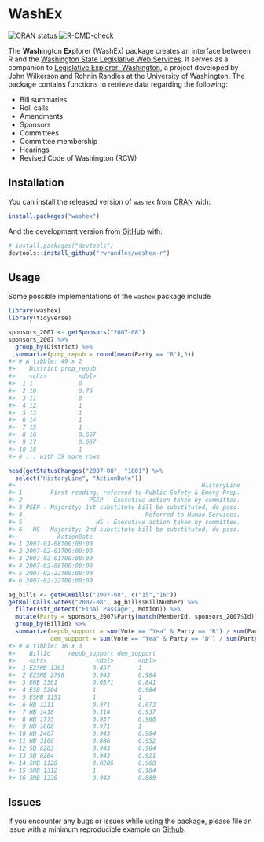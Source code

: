 
<!-- README.md is generated from README.Rmd. Please edit that file -->

# WashEx

<!-- badges: start -->

[![CRAN
status](https://www.r-pkg.org/badges/version/washex)](https://CRAN.R-project.org/package=washex)
[![R-CMD-check](https://github.com/rwrandles/washex-r/workflows/R-CMD-check/badge.svg)](https://github.com/rwrandles/washex-r/actions)
<!-- badges: end -->

The **Wash**ington **Ex**plorer (WashEx) package creates an interface
between R and the [Washington State Legislative Web
Services](wslwebservices.leg.wa.gov). It serves as a companion to
[Legislative Explorer: Washington](legex.org/wa/process), a project
developed by John Wilkerson and Rohnin Randles at the University of
Washington. The package contains functions to retrieve data regarding
the following:

-   Bill summaries
-   Roll calls
-   Amendments
-   Sponsors
-   Committees
-   Committee membership
-   Hearings
-   Revised Code of Washington (RCW)

## Installation

You can install the released version of `washex` from
[CRAN](https://CRAN.R-project.org) with:

``` r
install.packages("washex")
```

And the development version from [GitHub](https://github.com/) with:

``` r
# install.packages("devtools")
devtools::install_github("rwrandles/washex-r")
```

## Usage

Some possible implementations of the `washex` package include

``` r
library(washex)
library(tidyverse)

sponsors_2007 <- getSponsors("2007-08")
sponsors_2007 %>% 
  group_by(District) %>%
  summarize(prop_repub = round(mean(Party == "R"),3))
#> # A tibble: 49 x 2
#>    District prop_repub
#>    <chr>         <dbl>
#>  1 1             0    
#>  2 10            0.75 
#>  3 11            0    
#>  4 12            1    
#>  5 13            1    
#>  6 14            1    
#>  7 15            1    
#>  8 16            0.667
#>  9 17            0.667
#> 10 18            1    
#> # ... with 39 more rows

head(getStatusChanges("2007-08", "1001") %>%
  select("HistoryLine", "ActionDate"))
#>                                                     HistoryLine
#> 1        First reading, referred to Public Safety & Emerg Prep.
#> 2                   PSEP - Executive action taken by committee.
#> 3 PSEP - Majority; 1st substitute bill be substituted, do pass.
#> 4                                   Referred to Human Services.
#> 5                     HS - Executive action taken by committee.
#> 6   HS - Majority; 2nd substitute bill be substituted, do pass.
#>            ActionDate
#> 1 2007-01-08T00:00:00
#> 2 2007-02-01T00:00:00
#> 3 2007-02-01T00:00:00
#> 4 2007-02-06T00:00:00
#> 5 2007-02-22T00:00:00
#> 6 2007-02-22T00:00:00

ag_bills <- getRCWBills("2007-08", c("15","16"))
getRollCalls.votes("2007-08", ag_bills$BillNumber) %>% 
  filter(str_detect("Final Passage", Motion)) %>%
  mutate(Party = sponsors_2007$Party[match(MemberId, sponsors_2007$Id)]) %>%
  group_by(BillId) %>%
  summarize(repub_support = sum(Vote == "Yea" & Party == "R") / sum(Party == "R"),
            dem_support = sum(Vote == "Yea" & Party == "D") / sum(Party == "D"))
#> # A tibble: 16 x 3
#>    BillId     repub_support dem_support
#>    <chr>              <dbl>       <dbl>
#>  1 E2SHB 1303        0.457        1    
#>  2 E2SHB 2798        0.943        0.984
#>  3 EHB 3381          0.0571       0.841
#>  4 ESB 5204          1            0.984
#>  5 ESHB 1151         1            1    
#>  6 HB 1311           0.971        0.873
#>  7 HB 1418           0.114        0.937
#>  8 HB 1775           0.957        0.968
#>  9 HB 1888           0.971        1    
#> 10 HB 2467           0.943        0.984
#> 11 HB 3106           0.886        0.952
#> 12 SB 6283           0.943        0.984
#> 13 SB 6284           0.943        0.921
#> 14 SHB 1128          0.0286       0.968
#> 15 SHB 1312          1            0.984
#> 16 SHB 1338          0.943        0.889
```

## Issues

If you encounter any bugs or issues while using the package, please file
an issue with a minimum reproducible example on
[Github](https://github.com/rwrandles/washex-r/issues).
